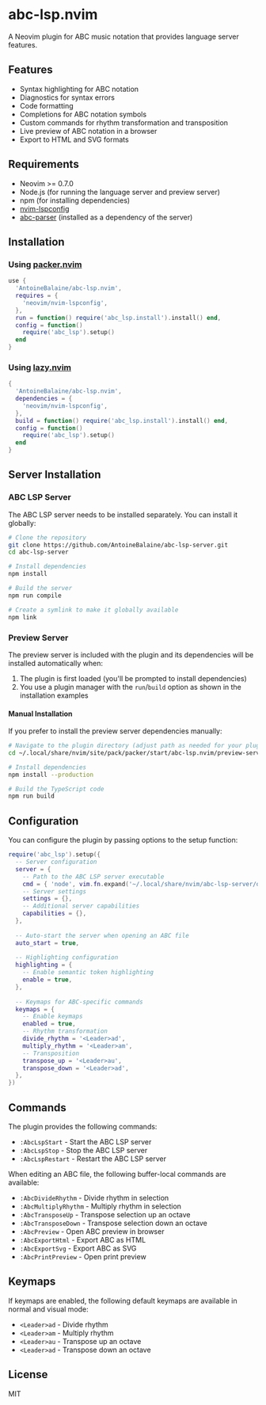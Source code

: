 # abc-lsp.nvim

A Neovim plugin for ABC music notation that provides language server features.

## Features

- Syntax highlighting for ABC notation
- Diagnostics for syntax errors
- Code formatting
- Completions for ABC notation symbols
- Custom commands for rhythm transformation and transposition
- Live preview of ABC notation in a browser
- Export to HTML and SVG formats

## Requirements

- Neovim >= 0.7.0
- Node.js (for running the language server and preview server)
- npm (for installing dependencies)
- [nvim-lspconfig](https://github.com/neovim/nvim-lspconfig)
- [abc-parser](https://github.com/AntoineBalaine/abc_parse) (installed as a dependency of the server)

## Installation

### Using [packer.nvim](https://github.com/wbthomason/packer.nvim)

```lua
use {
  'AntoineBalaine/abc-lsp.nvim',
  requires = {
    'neovim/nvim-lspconfig',
  },
  run = function() require('abc_lsp.install').install() end,
  config = function()
    require('abc_lsp').setup()
  end
}
```

### Using [lazy.nvim](https://github.com/folke/lazy.nvim)

```lua
{
  'AntoineBalaine/abc-lsp.nvim',
  dependencies = {
    'neovim/nvim-lspconfig',
  },
  build = function() require('abc_lsp.install').install() end,
  config = function()
    require('abc_lsp').setup()
  end
}
```

## Server Installation

### ABC LSP Server

The ABC LSP server needs to be installed separately. You can install it globally:

```bash
# Clone the repository
git clone https://github.com/AntoineBalaine/abc-lsp-server.git
cd abc-lsp-server

# Install dependencies
npm install

# Build the server
npm run compile

# Create a symlink to make it globally available
npm link
```

### Preview Server

The preview server is included with the plugin and its dependencies will be installed automatically when:

1. The plugin is first loaded (you'll be prompted to install dependencies)
2. You use a plugin manager with the `run`/`build` option as shown in the installation examples

#### Manual Installation

If you prefer to install the preview server dependencies manually:

```bash
# Navigate to the plugin directory (adjust path as needed for your plugin manager)
cd ~/.local/share/nvim/site/pack/packer/start/abc-lsp.nvim/preview-server

# Install dependencies
npm install --production

# Build the TypeScript code
npm run build
```

## Configuration

You can configure the plugin by passing options to the setup function:

```lua
require('abc_lsp').setup({
  -- Server configuration
  server = {
    -- Path to the ABC LSP server executable
    cmd = { 'node', vim.fn.expand('~/.local/share/nvim/abc-lsp-server/out/server.js') },
    -- Server settings
    settings = {},
    -- Additional server capabilities
    capabilities = {},
  },
  
  -- Auto-start the server when opening an ABC file
  auto_start = true,
  
  -- Highlighting configuration
  highlighting = {
    -- Enable semantic token highlighting
    enable = true,
  },
  
  -- Keymaps for ABC-specific commands
  keymaps = {
    -- Enable keymaps
    enabled = true,
    -- Rhythm transformation
    divide_rhythm = '<Leader>ad',
    multiply_rhythm = '<Leader>am',
    -- Transposition
    transpose_up = '<Leader>au',
    transpose_down = '<Leader>ad',
  },
})
```

## Commands

The plugin provides the following commands:

- `:AbcLspStart` - Start the ABC LSP server
- `:AbcLspStop` - Stop the ABC LSP server
- `:AbcLspRestart` - Restart the ABC LSP server

When editing an ABC file, the following buffer-local commands are available:

- `:AbcDivideRhythm` - Divide rhythm in selection
- `:AbcMultiplyRhythm` - Multiply rhythm in selection
- `:AbcTransposeUp` - Transpose selection up an octave
- `:AbcTransposeDown` - Transpose selection down an octave
- `:AbcPreview` - Open ABC preview in browser
- `:AbcExportHtml` - Export ABC as HTML
- `:AbcExportSvg` - Export ABC as SVG
- `:AbcPrintPreview` - Open print preview

## Keymaps

If keymaps are enabled, the following default keymaps are available in normal and visual mode:

- `<Leader>ad` - Divide rhythm
- `<Leader>am` - Multiply rhythm
- `<Leader>au` - Transpose up an octave
- `<Leader>ad` - Transpose down an octave

## License

MIT
